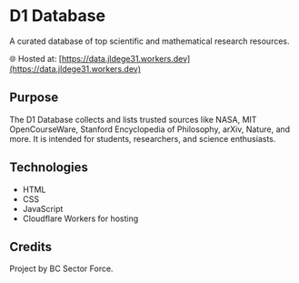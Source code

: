 # D1 Database

A curated database of top scientific and mathematical research resources.

🌐 Hosted at: [https://data.jldege31.workers.dev](https://data.jldege31.workers.dev)

## Purpose
The D1 Database collects and lists trusted sources like NASA, MIT OpenCourseWare, Stanford Encyclopedia of Philosophy, arXiv, Nature, and more. It is intended for students, researchers, and science enthusiasts.

## Technologies
- HTML
- CSS
- JavaScript
- Cloudflare Workers for hosting

## Credits
Project by BC Sector Force.
